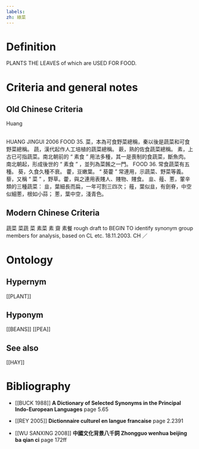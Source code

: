 ```yaml
---
labels: 
zh: 綠菜
---
```


# Definition
PLANTS THE LEAVES of which are USED FOR FOOD.
# Criteria and general notes
## Old Chinese Criteria
Huang
## 
HUANG JINGUI 2006
FOOD 35.
菜，本為可食野菜總稱，秦以後是蔬菜和可食野菜總稱。
蔬，漢代起作人工培植的蔬菜總稱。
蔌，熟的佐食蔬菜總稱。
素，上古已可指蔬菜。南北朝前的 “ 素食 ” 用法多種，其一是喪制的食蔬菜，斷魚肉。南北朝起，形成後世的 “ 素食 ” ，並列為菜餚之一門。
FOOD 36. 常食蔬菜有五種。
葵，久食久種不衰。
藿，豆嫩葉。 “ 葵藿 ” 常連用，示蔬菜、野菜等義。
藜，又稱 “ 菜 ” ，野草。藿，與之連用表賤人、賤物、賤食。
韭、薤、蔥，葷辛類的三種蔬菜：
韭，葉細長而扁，一年可割三四次；
薤，葉似韭，有劍脊，中空似細蔥，根如小蒜；
蔥，葉中空，淺青色。
## Modern Chinese Criteria
蔬菜
菜蔬
菜
素菜
素
齋
素餐
rough draft to BEGIN TO identify synonym group members for analysis, based on CL etc. 18.11.2003. CH ／
# Ontology

## Hypernym
[[PLANT]]
## Hyponym
[[BEANS]]
[[PEA]]
## See also
[[HAY]]
# Bibliography
- [[BUCK 1988]]
**A Dictionary of Selected Synonyms in the Principal Indo-European Languages** page 5.65

- [[REY 2005]]
**Dictionnaire culturel en langue francaise** page 2.2391

- [[WU SANXING 2008]]
**中國文化背景八千詞 Zhongguo wenhua beijing ba qian ci** page 172ff
